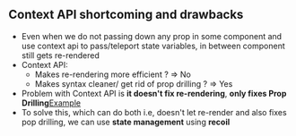 ## Context API shortcoming and drawbacks

- Even when we do not passing down any prop in some component and use context api to pass/teleport state variables, in between component still gets re-rendered
- Context API:
  - Makes re-rendering more efficient ? => No
  - Makes syntax cleaner/ get rid of prop drilling ? => Yes 
- Problem with Context API is **it doesn't fix re-rendering**, **only fixes Prop Drilling**[Example]()
- To solve this, which can do both i.e, doesn't let re-render and also fixes pop drilling, we can use **state management** using **recoil**